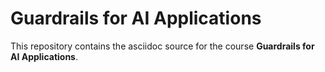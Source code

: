 # Guardrails for AI Applications

This repository contains the asciidoc source for the course **Guardrails for AI Applications**.